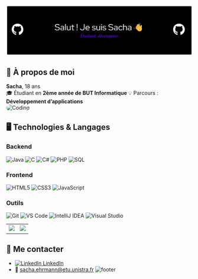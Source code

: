 ![Header](./github-header-banner.png)
      
## 👋 À propos de moi  

**Sacha**, 18 ans  
🎓 Étudiant en **2ème année de BUT Informatique** 💡 Parcours : **Développement d’applications** <br>
<img src="https://user-images.githubusercontent.com/74038190/225813708-98b745f2-7d22-48cf-9150-083f1b00d6c9.gif" alt="Coding" width=400 style="border-radius: 10px;">

## 🖥️ Technologies & Langages

### Backend
![Java](https://img.shields.io/badge/Java-%23ED8B00.svg?style=for-the-badge&logo=openjdk&logoColor=white) ![C](https://img.shields.io/badge/C-%2300599C.svg?style=for-the-badge&logo=c&logoColor=white) ![C#](https://img.shields.io/badge/C%23-%23239120.svg?style=for-the-badge&logo=csharp&logoColor=white) ![PHP](https://img.shields.io/badge/PHP-%23777BB4.svg?style=for-the-badge&logo=php&logoColor=white) ![SQL](https://img.shields.io/badge/SQL-%234479A1.svg?style=for-the-badge&logo=postgresql&logoColor=white)

### Frontend
![HTML5](https://img.shields.io/badge/HTML5-%23E34F26.svg?style=for-the-badge&logo=html5&logoColor=white) ![CSS3](https://img.shields.io/badge/CSS3-%231572B6.svg?style=for-the-badge&logo=css3&logoColor=white) ![JavaScript](https://img.shields.io/badge/JavaScript-%23323330.svg?style=for-the-badge&logo=javascript&logoColor=%23F7DF1E)

### Outils
![Git](https://img.shields.io/badge/Git-%23F05033.svg?style=for-the-badge&logo=git&logoColor=white) ![VS Code](https://img.shields.io/badge/VS%20Code-0078d4.svg?style=for-the-badge&logo=visual-studio-code&logoColor=white) ![IntelliJ IDEA](https://img.shields.io/badge/IntelliJIDEA-000000.svg?style=for-the-badge&logo=intellij-idea&logoColor=white) ![Visual Studio](https://img.shields.io/badge/Visual%20Studio-5C2D91.svg?style=for-the-badge&logo=visual-studio&logoColor=white)

<table>
  <tr>
    <td>
      <img src="https://github-readme-stats.vercel.app/api/top-langs/?username=SachaEHRMANN&layout=compact&theme=radical" />
    </td>
    <td>
      <img src="https://github-readme-stats.vercel.app/api?username=SachaEHRMANN&show_icons=true&count_private=true&hide=prs,issues&theme=radical" />
    </td>
  </tr>
</table>

## 🔗 Me contacter

- [<img src="https://cdn.jsdelivr.net/gh/devicons/devicon/icons/linkedin/linkedin-original.svg" width="20" alt="LinkedIn"/> LinkedIn](https://www.linkedin.com/in/sacha-ehrmann)
- 📧 sacha.ehrmann@etu.unistra.fr
![footer](https://capsule-render.vercel.app/api?type=waving&color=0:0f2027,100:2c5364&height=120&section=footer)
